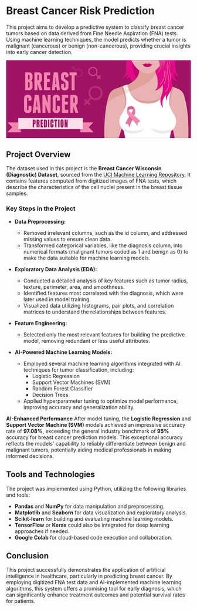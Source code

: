 # Breast Cancer Risk Prediction

This project aims to develop a predictive system to classify breast cancer tumors based on data derived from Fine Needle Aspiration (FNA) tests. Using machine learning techniques, the model predicts whether a tumor is malignant (cancerous) or benign (non-cancerous), providing crucial insights into early cancer detection.

![Brest Cancer Risk Prediction](https://github.com/kurmaviswakanth/Breast-Cancer-Risk-Prediction/blob/main/image.jpg)

## Project Overview

The dataset used in this project is the **Breast Cancer Wisconsin (Diagnostic) Dataset**, sourced from the [UCI Machine Learning Repository](https://archive.ics.uci.edu/ml/datasets/Breast+Cancer+Wisconsin+(Diagnostic)). It contains features computed from digitized images of FNA tests, which describe the characteristics of the cell nuclei present in the breast tissue samples.

### Key Steps in the Project
- **Data Preprocessing:**
  - Removed irrelevant columns, such as the id column, and addressed missing values to ensure clean data.
  - Transformed categorical variables, like the diagnosis column, into numerical formats (malignant tumors coded as 1 and benign as 0) to make the data suitable for machine learning models.

- **Exploratory Data Analysis (EDA):**
  - Conducted a detailed analysis of key features such as tumor radius, texture, perimeter, area, and smoothness.
  - Identified features most correlated with the diagnosis, which were later used in model training.
  - Visualized data utilizing histograms, pair plots, and correlation matrices to understand the relationships between features.

- **Feature Engineering:**
  - Selected only the most relevant features for building the predictive model, removing redundant or less useful attributes.

- **AI-Powered Machine Learning Models:**
  - Employed several machine learning algorithms integrated with AI techniques for tumor classification, including:
    - Logistic Regression
    - Support Vector Machines (SVM)
    - Random Forest Classifier
    - Decision Trees
  - Applied hyperparameter tuning to optimize model performance, improving accuracy and generalization ability.


**AI-Enhanced Performance**
After model tuning, the **Logistic Regression** and **Support Vector Machine (SVM)** models achieved an impressive accuracy rate of **97.08%**, exceeding the general industry benchmark of **95%** accuracy for breast cancer prediction models. This exceptional accuracy reflects the models' capability to reliably differentiate between benign and malignant tumors, potentially aiding medical professionals in making informed decisions.

## Tools and Technologies
The project was implemented using Python, utilizing the following libraries and tools:

- **Pandas** and **NumPy** for data manipulation and preprocessing.
- **Matplotlib** and **Seaborn** for data visualization and exploratory analysis.
- **Scikit-learn** for building and evaluating machine learning models.
- **TensorFlow** or **Keras** could also be integrated for deep learning approaches if needed.
- **Google Colab** for cloud-based code execution and collaboration.

## Conclusion

This project successfully demonstrates the application of artificial intelligence in healthcare, particularly in predicting breast cancer. By employing digitized FNA test data and AI-implemented machine learning algorithms, this system offers a promising tool for early diagnosis, which can significantly enhance treatment outcomes and potential survival rates for patients.
